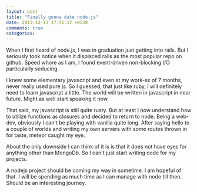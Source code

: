 ```yaml
---
layout: post
title: "Finally gonna date node.js"
date: 2013-12-13 17:51:17 +0530
comments: true
categories: 
---
```

When I first heard of node.js, I was in graduation just getting into rails. But I seriously took notice when it displaced rails as the most popular repo on github. Speed whore as I am, I found event-driven non-blocking I/O particularly seducing. 

I knew some elementary javascript and even at my work-ex of 7 months, never really used pure js. So I guessed, that just like ruby, I will definitely need to learn javascript a little. The world will be written in javascript in near future. Might as well start speaking it now.

That said, my javascript is still quite rusty. But at least I now understand how to utilize functions as closures and decided to return to node. Being a web-dev, obviously I can't be playing with vanilla quite long. After saying hello to a couple of worlds and writing my own servers with some routes thrown in for taste, meteor caught my eye.

About the only downside I can think of it is is that it does not have eyes for anything other than MongoDb. So I can't just start writing code for my projects.

A nodejs project should be coming my way in sometime. I am hopeful of that. I will be spending as much time as I can manage with node till then. Should be an interesting journey.